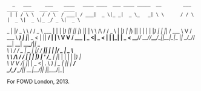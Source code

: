       _   ___     ___    ____   ____ ____  ___ ____ _____  __        ___    ____  ____  ___ ___  ____  
     | | / \ \   / / \  / ___| / ___|  _ \|_ _|  _ \_   _| \ \      / / \  |  _ \|  _ \|_ _/ _ \|  _ \ 
  _  | |/ _ \ \ / / _ \ \___ \| |   | |_) || || |_) || |    \ \ /\ / / _ \ | |_) | |_) || | | | | |_) |
 | |_| / ___ \ V / ___ \ ___) | |___|  _ < | ||  __/ | |     \ V  V / ___ \|  _ <|  _ < | | |_| |  _ < 
 _\___/_/  _\_\_/_/___\_\____/_\____|_|_\_\___|_|__  |_|      \_/\_/_/   \_\_| \_\_| \_\___\___/|_| \_\
 \ \      / / _ \|  _ \| |/ / ___|| | | |/ _ \|  _ \                                                   
  \ \ /\ / / | | | |_) | ' /\___ \| |_| | | | | |_) |                                                  
   \ V  V /| |_| |  _ <| . \ ___) |  _  | |_| |  __/                                                   
    \_/\_/  \___/|_| \_\_|\_\____/|_| |_|\___/|_|                                                      
                                                                                                       




For FOWD London, 2013.
